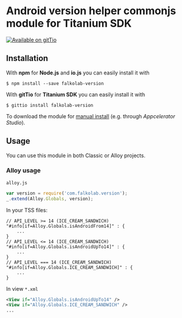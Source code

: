 # Android version helper commonjs module for Titanium SDK

[![Available on gitTio](http://gitt.io/badge.svg)](http://gitt.io/component/falkolab-version)


## Installation


With **npm** for **Node.js** and **io.js** you can easily install it with

    $ npm install --save falkolab-version

With **gitTio** for  **Titanium SDK** you can easily install it with

    $ gittio install falkolab-version

To download the module for [manual install][mi] (e.g. through *Appcelerator Studio*).

[mi]: http://docs.appcelerator.com/titanium/latest/#!/guide/Using_a_Module

## Usage

You can use this module in both Classic or Alloy projects.

### Alloy usage


`alloy.js`

```js
var version = require('com.falkolab.version');
_.extend(Alloy.Globals, version);

```

In your TSS files:
```tss
// API_LEVEL >= 14 (ICE_CREAM_SANDWICH)
"#info[if=Alloy.Globals.isAndroidFrom14]" : {
    ...
}
// API_LEVEL <= 14 (ICE_CREAM_SANDWICH)
"#info[if=Alloy.Globals.isAndroidUpTo14]" : {
    ...
}
// API_LEVEL === 14 (ICE_CREAM_SANDWICH)
"#info[if=Alloy.Globals.ICE_CREAM_SANDWICH]" : {
    ...
}

```

In view `*.xml`
```xml
<View if="Alloy.Globals.isAndroidUpTo14" />
<View if="Alloy.Globals.ICE_CREAM_SANDWICH" />
...

```
